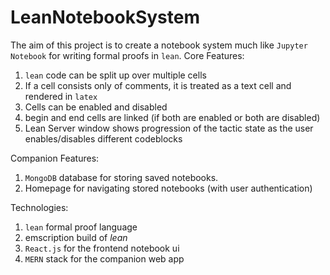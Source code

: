 # LeanNotebookSystem
The aim of this project is to create a notebook system much like `Jupyter Notebook` for writing formal proofs in `lean`.
Core Features:
1. `lean` code can be split up over multiple cells
2. If a cell consists only of comments, it is treated as a text cell and rendered in `latex`
3. Cells can be enabled and disabled
4. begin and end cells are linked (if both are enabled or both are disabled)
5. Lean Server window shows progression of the tactic state as the user enables/disables different codeblocks

Companion Features:
1. `MongoDB` database for storing saved notebooks.
2. Homepage for navigating stored notebooks (with user authentication)

Technologies:
1. `lean` formal proof language
2. emscription build of *lean*
3. `React.js` for the frontend notebook ui
4. `MERN` stack for the companion web app
